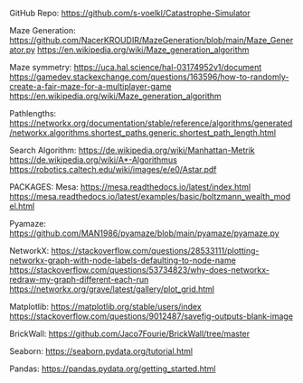 GitHub Repo: https://github.com/s-voelkl/Catastrophe-Simulator

Maze Generation:
https://github.com/NacerKROUDIR/MazeGeneration/blob/main/Maze_Generator.py
https://en.wikipedia.org/wiki/Maze_generation_algorithm

Maze symmetry:
https://uca.hal.science/hal-03174952v1/document
https://gamedev.stackexchange.com/questions/163596/how-to-randomly-create-a-fair-maze-for-a-multiplayer-game
https://en.wikipedia.org/wiki/Maze_generation_algorithm

Pathlengths:
https://networkx.org/documentation/stable/reference/algorithms/generated/networkx.algorithms.shortest_paths.generic.shortest_path_length.html

Search Algorithm:
https://de.wikipedia.org/wiki/Manhattan-Metrik
https://de.wikipedia.org/wiki/A*-Algorithmus
https://robotics.caltech.edu/wiki/images/e/e0/Astar.pdf

PACKAGES:
Mesa:
https://mesa.readthedocs.io/latest/index.html
https://mesa.readthedocs.io/latest/examples/basic/boltzmann_wealth_model.html

Pyamaze:
https://github.com/MAN1986/pyamaze/blob/main/pyamaze/pyamaze.py

NetworkX:
https://stackoverflow.com/questions/28533111/plotting-networkx-graph-with-node-labels-defaulting-to-node-name
https://stackoverflow.com/questions/53734823/why-does-networkx-redraw-my-graph-different-each-run
https://networkx.org/grave/latest/gallery/plot_grid.html

Matplotlib:
https://matplotlib.org/stable/users/index
https://stackoverflow.com/questions/9012487/savefig-outputs-blank-image

BrickWall:
https://github.com/Jaco7Fourie/BrickWall/tree/master

Seaborn:
https://seaborn.pydata.org/tutorial.html

Pandas:
https://pandas.pydata.org/getting_started.html